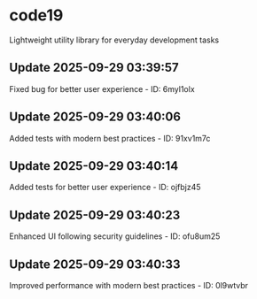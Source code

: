 # code19
Lightweight utility library for everyday development tasks

## Update 2025-09-29 03:39:57
Fixed bug for better user experience - ID: 6myl1olx


## Update 2025-09-29 03:40:06
Added tests with modern best practices - ID: 91xv1m7c


## Update 2025-09-29 03:40:14
Added tests for better user experience - ID: ojfbjz45


## Update 2025-09-29 03:40:23
Enhanced UI following security guidelines - ID: ofu8um25


## Update 2025-09-29 03:40:33
Improved performance with modern best practices - ID: 0l9wtvbr


